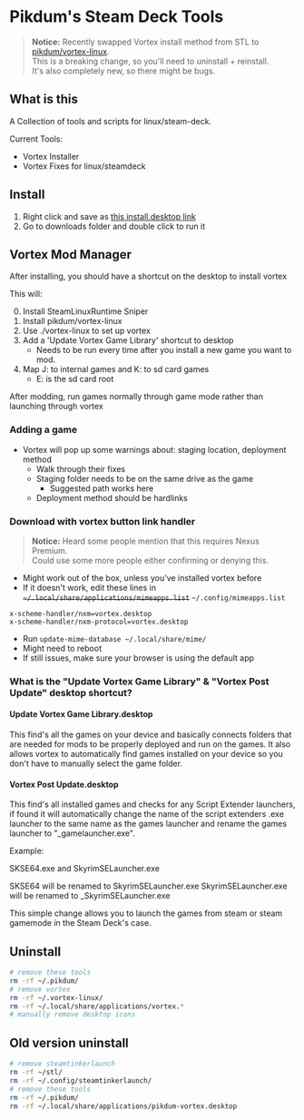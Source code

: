 # Pikdum's Steam Deck Tools

> **Notice:** Recently swapped Vortex install method from STL to [pikdum/vortex-linux](https://github.com/pikdum/vortex-linux).  
> This is a breaking change, so you'll need to uninstall + reinstall.  
> It's also completely new, so there might be bugs.  

## What is this

A Collection of tools and scripts for linux/steam-deck. 

Current Tools:
- Vortex Installer
- Vortex Fixes for linux/steamdeck

## Install

1. Right click and save as [this install.desktop link](https://github.com/SirStig/Steam-deck-tests/releases/download/Testing/Install-pikdums-tools.desktop)
2. Go to downloads folder and double click to run it

## Vortex Mod Manager

After installing, you should have a shortcut on the desktop to install vortex

This will:

0. Install SteamLinuxRuntime Sniper
1. Install pikdum/vortex-linux
2. Use ./vortex-linux to set up vortex
3. Add a 'Update Vortex Game Library' shortcut to desktop
   * Needs to be run every time after you install a new game you want to mod.
4. Map J: to internal games and K: to sd card games
   * E: is the sd card root

After modding, run games normally through game mode rather than launching through vortex

### Adding a game

* Vortex will pop up some warnings about: staging location, deployment method
   * Walk through their fixes
   * Staging folder needs to be on the same drive as the game
     * Suggested path works here
   * Deployment method should be hardlinks

### Download with vortex button link handler

> **Notice:** Heard some people mention that this requires Nexus Premium.  
> Could use some more people either confirming or denying this.  

* Might work out of the box, unless you've installed vortex before
* If it doesn't work, edit these lines in ~~`~/.local/share/applications/mimeapps.list`~~ `~/.config/mimeapps.list`
```
x-scheme-handler/nxm=vortex.desktop
x-scheme-handler/nxm-protocol=vortex.desktop
```
* Run `update-mime-database ~/.local/share/mime/`
* Might need to reboot
* If still issues, make sure your browser is using the default app

### What is the "Update Vortex Game Library" & "Vortex Post Update" desktop shortcut?

#### Update Vortex Game Library.desktop
This find's all the games on your device and basically connects folders that are needed for mods to be properly deployed and run on the games.
It also allows vortex to automatically find games installed on your device so you don't have to manually select the game folder.

#### Vortex Post Update.desktop
This find's all installed games and checks for any Script Extender launchers, if found it will automatically change the name of the script extenders
.exe launcher to the same name as the games launcher and rename the games launcher to "_gamelauncher.exe".

Example:

SKSE64.exe and SkyrimSELauncher.exe

SKSE64 will be renamed to SkyrimSELauncher.exe
SkyrimSELauncher.exe will be renamed to _SkyrimSELauncher.exe

This simple change allows you to launch the games from steam or steam gamemode in the Steam Deck's case.

## Uninstall

```bash
# remove these tools
rm -rf ~/.pikdum/
# remove vortex
rm -rf ~/.vortex-linux/
rm -rf ~/.local/share/applications/vortex.*
# manually remove desktop icons
```

## Old version uninstall

```bash
# remove steamtinkerlaunch
rm -rf ~/stl/
rm -rf ~/.config/steamtinkerlaunch/
# remove these tools
rm -rf ~/.pikdum/
rm -rf ~/.local/share/applications/pikdum-vortex.desktop
```

